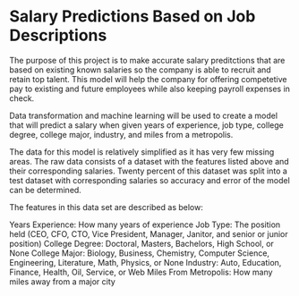 # Salary Predictions Based on Job Descriptions

The purpose of this project is to make accurate salary preditctions that are based on existing known salaries so the company is able to recruit and retain top talent. This model will help the company for offering competetive pay to existing and future employees while also keeping payroll expenses in check.

Data transformation and machine learning will be used to create a model that will predict a salary when given years of experience, job type, college degree, college major, industry, and miles from a metropolis.

The data for this model is relatively simplified as it has very few missing areas. The raw data consists of a dataset with the features listed above and their corresponding salaries. Twenty percent of this dataset was split into a test dataset with corresponding salaries so accuracy and error of the model can be determined.

The features in this data set are described as below:

Years Experience: How many years of experience 
Job Type: The position held (CEO, CFO, CTO, Vice President, Manager, Janitor, and senior or junior position)
College Degree: Doctoral, Masters, Bachelors, High School, or None
College Major: Biology, Business, Chemistry, Computer Science, Engineering, Literature, Math, Physics, or None
Industry: Auto, Education, Finance, Health, Oil, Service, or Web
Miles From Metropolis: How many miles away from a major city
